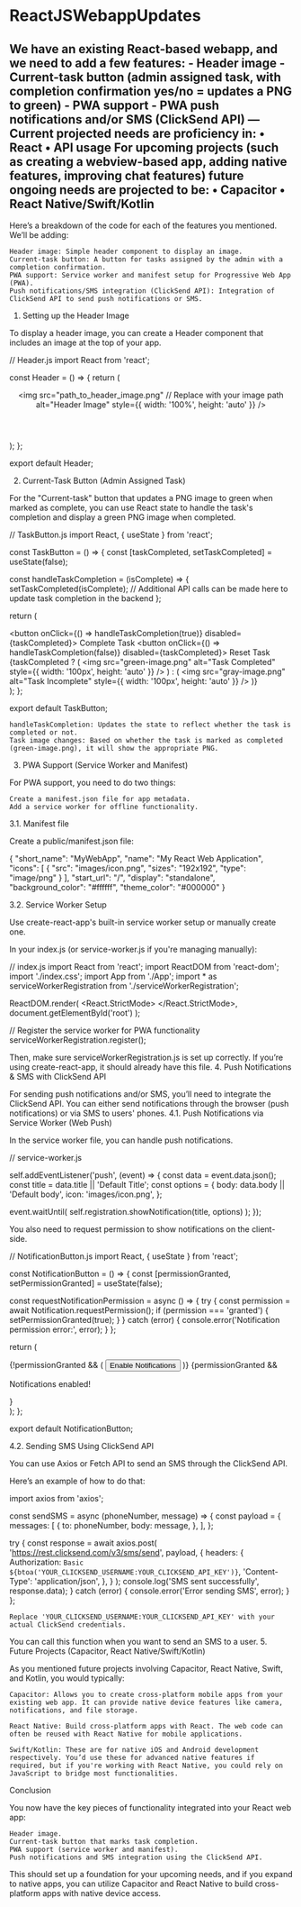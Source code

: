 # ReactJSWebappUpdates
We have an existing React-based webapp, and we need to add a few features: - Header image - Current-task button (admin assigned task, with completion confirmation yes/no = updates a PNG to green) - PWA support - PWA push notifications and/or SMS (ClickSend API) — Current projected needs are proficiency in: • React • API usage For upcoming projects (such as creating a webview-based app, adding native features, improving chat features) future ongoing needs are projected to be: • Capacitor • React Native/Swift/Kotlin
----------
Here’s a breakdown of the code for each of the features you mentioned. We’ll be adding:

    Header image: Simple header component to display an image.
    Current-task button: A button for tasks assigned by the admin with a completion confirmation.
    PWA support: Service worker and manifest setup for Progressive Web App (PWA).
    Push notifications/SMS integration (ClickSend API): Integration of ClickSend API to send push notifications or SMS.

1. Setting up the Header Image

To display a header image, you can create a Header component that includes an image at the top of your app.

// Header.js
import React from 'react';

const Header = () => {
  return (
    <header>
      <img
        src="path_to_header_image.png"  // Replace with your image path
        alt="Header Image"
        style={{ width: '100%', height: 'auto' }}
      />
    </header>
  );
};

export default Header;

2. Current-Task Button (Admin Assigned Task)

For the "Current-task" button that updates a PNG image to green when marked as complete, you can use React state to handle the task's completion and display a green PNG image when completed.

// TaskButton.js
import React, { useState } from 'react';

const TaskButton = () => {
  const [taskCompleted, setTaskCompleted] = useState(false);

  const handleTaskCompletion = (isComplete) => {
    setTaskCompleted(isComplete);
    // Additional API calls can be made here to update task completion in the backend
  };

  return (
    <div>
      <button onClick={() => handleTaskCompletion(true)} disabled={taskCompleted}>
        Complete Task
      </button>
      <button onClick={() => handleTaskCompletion(false)} disabled={taskCompleted}>
        Reset Task
      </button>
      {taskCompleted ? (
        <img src="green-image.png" alt="Task Completed" style={{ width: '100px', height: 'auto' }} />
      ) : (
        <img src="gray-image.png" alt="Task Incomplete" style={{ width: '100px', height: 'auto' }} />
      )}
    </div>
  );
};

export default TaskButton;

    handleTaskCompletion: Updates the state to reflect whether the task is completed or not.
    Task image changes: Based on whether the task is marked as completed (green-image.png), it will show the appropriate PNG.

3. PWA Support (Service Worker and Manifest)

For PWA support, you need to do two things:

    Create a manifest.json file for app metadata.
    Add a service worker for offline functionality.

3.1. Manifest file

Create a public/manifest.json file:

{
  "short_name": "MyWebApp",
  "name": "My React Web Application",
  "icons": [
    {
      "src": "images/icon.png",
      "sizes": "192x192",
      "type": "image/png"
    }
  ],
  "start_url": "/",
  "display": "standalone",
  "background_color": "#ffffff",
  "theme_color": "#000000"
}

3.2. Service Worker Setup

Use create-react-app's built-in service worker setup or manually create one.

In your index.js (or service-worker.js if you're managing manually):

// index.js
import React from 'react';
import ReactDOM from 'react-dom';
import './index.css';
import App from './App';
import * as serviceWorkerRegistration from './serviceWorkerRegistration';

ReactDOM.render(
  <React.StrictMode>
    <App />
  </React.StrictMode>,
  document.getElementById('root')
);

// Register the service worker for PWA functionality
serviceWorkerRegistration.register();

Then, make sure serviceWorkerRegistration.js is set up correctly. If you’re using create-react-app, it should already have this file.
4. Push Notifications & SMS with ClickSend API

For sending push notifications and/or SMS, you’ll need to integrate the ClickSend API. You can either send notifications through the browser (push notifications) or via SMS to users' phones.
4.1. Push Notifications via Service Worker (Web Push)

In the service worker file, you can handle push notifications.

// service-worker.js

self.addEventListener('push', (event) => {
  const data = event.data.json();
  const title = data.title || 'Default Title';
  const options = {
    body: data.body || 'Default body',
    icon: 'images/icon.png',
  };

  event.waitUntil(
    self.registration.showNotification(title, options)
  );
});

You also need to request permission to show notifications on the client-side.

// NotificationButton.js
import React, { useState } from 'react';

const NotificationButton = () => {
  const [permissionGranted, setPermissionGranted] = useState(false);

  const requestNotificationPermission = async () => {
    try {
      const permission = await Notification.requestPermission();
      if (permission === 'granted') {
        setPermissionGranted(true);
      }
    } catch (error) {
      console.error('Notification permission error:', error);
    }
  };

  return (
    <div>
      {!permissionGranted && (
        <button onClick={requestNotificationPermission}>
          Enable Notifications
        </button>
      )}
      {permissionGranted && <p>Notifications enabled!</p>}
    </div>
  );
};

export default NotificationButton;

4.2. Sending SMS Using ClickSend API

You can use Axios or Fetch API to send an SMS through the ClickSend API.

Here’s an example of how to do that:

import axios from 'axios';

const sendSMS = async (phoneNumber, message) => {
  const payload = {
    messages: [
      {
        to: phoneNumber,
        body: message,
      },
    ],
  };

  try {
    const response = await axios.post(
      'https://rest.clicksend.com/v3/sms/send',
      payload,
      {
        headers: {
          Authorization: `Basic ${btoa('YOUR_CLICKSEND_USERNAME:YOUR_CLICKSEND_API_KEY')}`,
          'Content-Type': 'application/json',
        },
      }
    );
    console.log('SMS sent successfully', response.data);
  } catch (error) {
    console.error('Error sending SMS', error);
  }
};

    Replace 'YOUR_CLICKSEND_USERNAME:YOUR_CLICKSEND_API_KEY' with your actual ClickSend credentials.

You can call this function when you want to send an SMS to a user.
5. Future Projects (Capacitor, React Native/Swift/Kotlin)

As you mentioned future projects involving Capacitor, React Native, Swift, and Kotlin, you would typically:

    Capacitor: Allows you to create cross-platform mobile apps from your existing web app. It can provide native device features like camera, notifications, and file storage.

    React Native: Build cross-platform apps with React. The web code can often be reused with React Native for mobile applications.

    Swift/Kotlin: These are for native iOS and Android development respectively. You’d use these for advanced native features if required, but if you're working with React Native, you could rely on JavaScript to bridge most functionalities.

Conclusion

You now have the key pieces of functionality integrated into your React web app:

    Header image.
    Current-task button that marks task completion.
    PWA support (service worker and manifest).
    Push notifications and SMS integration using the ClickSend API.

This should set up a foundation for your upcoming needs, and if you expand to native apps, you can utilize Capacitor and React Native to build cross-platform apps with native device access.
